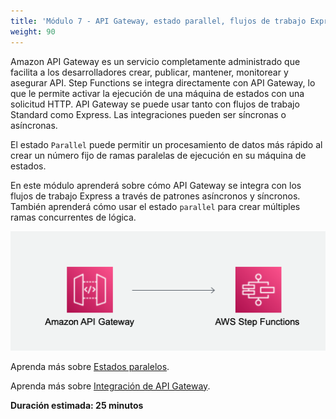 ```yaml
---
title: 'Módulo 7 - API Gateway, estado parallel, flujos de trabajo Express'
weight: 90
---
```

Amazon API Gateway es un servicio completamente administrado que facilita a los desarrolladores crear, publicar, mantener, monitorear y asegurar API. Step Functions se integra directamente con API Gateway, lo que le permite activar la ejecución de una máquina de estados con una solicitud HTTP. API Gateway se puede usar tanto con flujos de trabajo Standard como Express. Las integraciones pueden ser síncronas o asíncronas.

El estado `Parallel` puede permitir un procesamiento de datos más rápido al crear un número fijo de ramas paralelas de ejecución en su máquina de estados.

En este módulo aprenderá sobre cómo API Gateway se integra con los flujos de trabajo Express a través de patrones asíncronos y síncronos. También aprenderá cómo usar el estado `parallel` para crear múltiples ramas concurrentes de lógica.

![API Gateway to Step Functions architecture](/static/img/module-7/architecture.png)

Aprenda más sobre [Estados paralelos](https://docs.aws.amazon.com/step-functions/latest/dg/amazon-states-language-parallel-state.html).

Aprenda más sobre [Integración de API Gateway](https://docs.aws.amazon.com/apigateway/latest/developerguide/api-gateway-api-integration-types.html).

**Duración estimada: 25 minutos**
